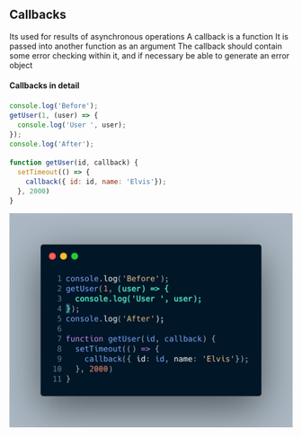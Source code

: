 ## Callbacks

Its used for results of asynchronous operations 
A callback is a function
It is passed into another function as an argument
The callback should contain some error checking within it, and if necessary be able to generate an error object


#### Callbacks in detail

```js
console.log('Before');
getUser(1, (user) => {
  console.log('User ', user);
});
console.log('After');

function getUser(id, callback) {
  setTimeout(() => {
    callback({ id: id, name: 'Elvis'});
  }, 2000)
}
```

![cb-png](cb.png)


